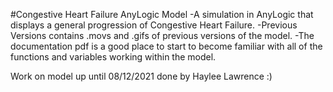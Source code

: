 #Congestive Heart Failure AnyLogic Model
-A simulation in AnyLogic that displays a general progression of Congestive Heart Failure.
-Previous Versions contains .movs and .gifs of previous versions of the model.
-The documentation pdf is a good place to start to become familiar with all of the functions and variables working within the model.

Work on model up until 08/12/2021 done by Haylee Lawrence :)
